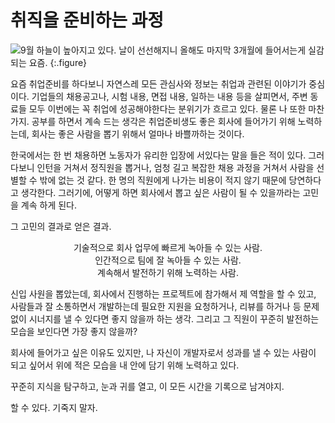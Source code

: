 # 취직을 준비하는 과정

![9월](https://user-images.githubusercontent.com/27988544/65386007-f64fa080-dd70-11e9-98ee-1b008de9aba5.jpg)
하늘이 높아지고 있다. 날이 선선해지니 올해도 마지막 3개월에 들어서는게 실감되는 요즘.
{:.figure}

요즘 취업준비를 하다보니 자연스레 모든 관심사와 정보는 취업과 관련된 이야기가 중심이다. 기업들의 채용공고나, 시험 내용, 면접 내용, 일하는 내용 등을 살피면서, 주변 동료들 모두 이번에는 꼭 취업에 성공해야한다는 분위기가 흐르고 있다. 물론 나 또한 마찬가지. 공부를 하면서 계속 드는 생각은 취업준비생도 좋은 회사에 들어가기 위해 노력하는데, 회사는 좋은 사람을 뽑기 위해서 얼마나 바쁠까하는 것이다.

한국에서는 한 번 채용하면 노동자가 유리한 입장에 서있다는 말을 들은 적이 있다. 그러다보니 인턴을 거쳐서 정직원을 뽑거나, 엄청 길고 복잡한 채용 과정을 거쳐서 사람을 선별할 수 밖에 없는 것 같다. 한 명의 직원에게 나가는 비용이 적지 않기 때문에 당연하다고 생각한다. 그러기에, 어떻게 하면 회사에서 뽑고 싶은 사람이 될 수 있을까라는 고민을 계속 하게 된다.

그 고민의 결과로 얻은 결과.

<p align="center">
    기술적으로 회사 업무에 빠르게 녹아들 수 있는 사람.<br/>
    인간적으로 팀에 잘 녹아들 수 있는 사람.<br/>
    계속해서 발전하기 위해 노력하는 사람.
</p>

신입 사원을 뽑았는데, 회사에서 진행하는 프로젝트에 참가해서 제 역할을 할 수 있고, 사람들과 잘 소통하면서 개발하는데 필요한 지원을 요청하거나, 리뷰를 하거나 등 문제없이 시너지를 낼 수 있다면 좋지 않을까 하는 생각. 그리고 그 직원이 꾸준히 발전하는 모습을 보인다면 가장 좋지 않을까?

회사에 들어가고 싶은 이유도 있지만, 나 자신이 개발자로서 성과를 낼 수 있는 사람이 되고 싶어서 위에 적은 모습을 내 안에 담기 위해 노력하고 있다.

꾸준히 지식을 탐구하고, 눈과 귀를 열고, 이 모든 시간을 기록으로 남겨야지.

할 수 있다. 기죽지 말자.